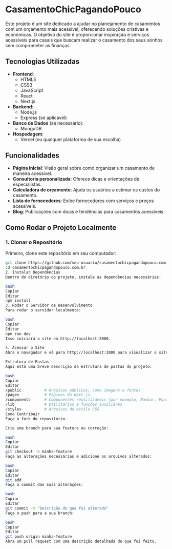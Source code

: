 # CasamentoChicPagandoPouco

Este projeto é um site dedicado a ajudar no planejamento de casamentos com um orçamento mais acessível, oferecendo soluções criativas e econômicas. O objetivo do site é proporcionar inspiração e serviços acessíveis para casais que buscam realizar o casamento dos seus sonhos sem comprometer as finanças.

## Tecnologias Utilizadas

- **Frontend**: 
  - HTML5
  - CSS3
  - JavaScript
  - React
  - Next.js
- **Backend**:
  - Node.js
  - Express (se aplicável)
- **Banco de Dados** (se necessário):
  - MongoDB
- **Hospedagem**:
  - Vercel (ou qualquer plataforma de sua escolha)

## Funcionalidades

- **Página inicial**: Visão geral sobre como organizar um casamento de maneira acessível.
- **Consultoria personalizada**: Oferece dicas e orientações de especialistas.
- **Calculadora de orçamento**: Ajuda os usuários a estimar os custos do casamento.
- **Lista de fornecedores**: Exibe fornecedores com serviços e preços acessíveis.
- **Blog**: Publicações com dicas e tendências para casamentos acessíveis.

## Como Rodar o Projeto Localmente

### 1. Clonar o Repositório

Primeiro, clone este repositório em seu computador:

```bash
git clone https://github.com/seu-usuario/casamentochicpagandopouco.com.br.git
cd casamentochicpagandopouco.com.br
2. Instalar Dependências
Dentro do diretório do projeto, instale as dependências necessárias:

bash
Copiar
Editar
npm install
3. Rodar o Servidor de Desenvolvimento
Para rodar o servidor localmente:

bash
Copiar
Editar
npm run dev
Isso iniciará o site em http://localhost:3000.

4. Acessar o Site
Abra o navegador e vá para http://localhost:3000 para visualizar o site em desenvolvimento.

Estrutura de Pastas
Aqui está uma breve descrição da estrutura de pastas do projeto:

bash
Copiar
Editar
/public          # Arquivos públicos, como imagens e fontes
/pages           # Páginas do Next.js
/components      # Componentes reutilizáveis (por exemplo, Navbar, Footer)
/lib             # Utilitários e funções auxiliares
/styles          # Arquivos de estilo CSS
Como Contribuir
Faça o fork do repositório.

Crie uma branch para sua feature ou correção:

bash
Copiar
Editar
git checkout -b minha-feature
Faça as alterações necessárias e adicione os arquivos alterados:

bash
Copiar
Editar
git add .
Faça o commit das suas alterações:

bash
Copiar
Editar
git commit -m "Descrição do que foi alterado"
Faça o push para a sua branch:

bash
Copiar
Editar
git push origin minha-feature
Abra um pull request com uma descrição detalhada do que foi feito.